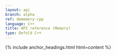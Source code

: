 ```yaml
---
layout: api
branch: alpha
ref: dmmemory-cpp
language: C++
title: API reference (Memory)
type: Defold C++
---
```

{% include anchor_headings.html html=content %}